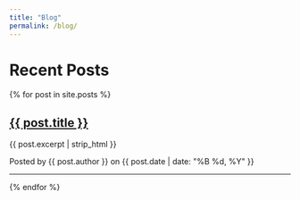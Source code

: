 ```yaml
---
title: "Blog"
permalink: /blog/
---
```


# Recent Posts

{% for post in site.posts %}
  <div class="post-preview">
    <a href="{{ post.url | relative_url }}">
      <h2>{{ post.title }}</h2>
    </a>
    <p>{{ post.excerpt | strip_html }}</p> <!-- Excerpt without hyperlink -->
    <p class="post-meta">Posted by {{ post.author }} on {{ post.date | date: "%B %d, %Y" }}</p>
  </div>
  <hr>
{% endfor %}

<!-- <div class="pagination">
  {% if paginator.previous_page %}
    <a href="{{ paginator.previous_page_path }}" class="previous">Previous</a>
  {% endif %}
  
  <span class="page-number">Page {{ paginator.page }} of {{ paginator.total_pages }}</span>
  
  {% if paginator.next_page %}
    <a href="{{ paginator.next_page_path }}" class="next">Next</a>
  {% endif %}
</div> -->